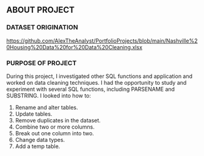 ## ABOUT PROJECT

### DATASET ORIGINATION
https://github.com/AlexTheAnalyst/PortfolioProjects/blob/main/Nashville%20Housing%20Data%20for%20Data%20Cleaning.xlsx

### PURPOSE OF PROJECT
During this project, I investigated other SQL functions and application and worked on data cleaning techniques. I had the opportunity to study and experiment with several SQL functions, including PARSENAME and SUBSTRING. I looked into how to: 
1.  Rename and alter tables.
2.	Update tables. 
3.	Remove duplicates in the dataset.
4.	Combine two or more columns.
5.	Break out one column into two.
6.	Change data types. 
7.	Add a temp table.
